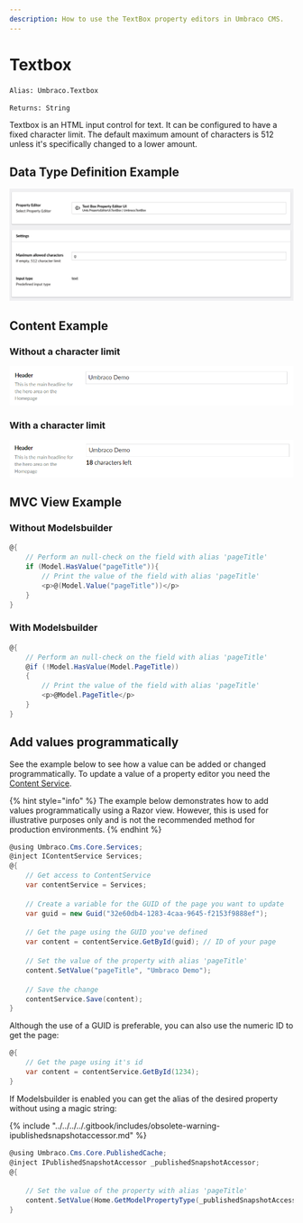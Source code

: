 ```yaml
---
description: How to use the TextBox property editors in Umbraco CMS.
---
```


# Textbox

`Alias: Umbraco.Textbox`

`Returns: String`

Textbox is an HTML input control for text. It can be configured to have a fixed character limit. The default maximum amount of characters is 512 unless it's specifically changed to a lower amount.

## Data Type Definition Example

![Textbox Data Type Definition](images/Textbox-Setup.png)

## Content Example

### Without a character limit

![Textbox Content Example](../../../../../../10/umbraco-cms/fundamentals/backoffice/property-editors/built-in-property-editors/images/Textbox-Content-v8.png)

### With a character limit

![Textbox Content Example Without a Character Limit](../../../../../../10/umbraco-cms/fundamentals/backoffice/property-editors/built-in-property-editors/images/Textbox-Content-Limit-v8.png)

## MVC View Example

### Without Modelsbuilder

```csharp
@{
    // Perform an null-check on the field with alias 'pageTitle'
    if (Model.HasValue("pageTitle")){
        // Print the value of the field with alias 'pageTitle'
        <p>@(Model.Value("pageTitle"))</p>
    }
}
```

### With Modelsbuilder

```csharp
@{
    // Perform an null-check on the field with alias 'pageTitle'
    @if (!Model.HasValue(Model.PageTitle))
    {
        // Print the value of the field with alias 'pageTitle'
        <p>@Model.PageTitle</p>
    }
}
```

## Add values programmatically

See the example below to see how a value can be added or changed programmatically. To update a value of a property editor you need the [Content Service](https://apidocs.umbraco.com/v15/csharp/api/Umbraco.Cms.Core.Services.ContentService.html).

{% hint style="info" %}
The example below demonstrates how to add values programmatically using a Razor view. However, this is used for illustrative purposes only and is not the recommended method for production environments.
{% endhint %}

```csharp
@using Umbraco.Cms.Core.Services;
@inject IContentService Services;
@{
    // Get access to ContentService
    var contentService = Services;

    // Create a variable for the GUID of the page you want to update
    var guid = new Guid("32e60db4-1283-4caa-9645-f2153f9888ef");

    // Get the page using the GUID you've defined
    var content = contentService.GetById(guid); // ID of your page

    // Set the value of the property with alias 'pageTitle'
    content.SetValue("pageTitle", "Umbraco Demo");

    // Save the change
    contentService.Save(content);
}
```

Although the use of a GUID is preferable, you can also use the numeric ID to get the page:

```csharp
@{
    // Get the page using it's id
    var content = contentService.GetById(1234); 
}
```

If Modelsbuilder is enabled you can get the alias of the desired property without using a magic string:

{% include "../../../../.gitbook/includes/obsolete-warning-ipublishedsnapshotaccessor.md" %}

```csharp
@using Umbraco.Cms.Core.PublishedCache;
@inject IPublishedSnapshotAccessor _publishedSnapshotAccessor;
@{

    // Set the value of the property with alias 'pageTitle'
    content.SetValue(Home.GetModelPropertyType(_publishedSnapshotAccessor, x => x.PageTitle).Alias, "Umbraco Demo");
}
```
